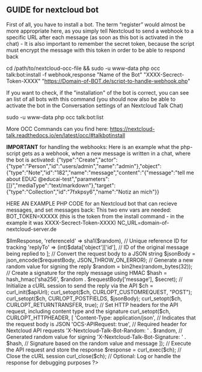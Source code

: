  ## GUIDE for nextcloud bot
 First of all, you have to install a bot. The term “register” would almost be more appropriate here, as you simply tell Nextcloud to send a webhook to a specific URL after each message (as soon as this bot is activated in the chat) - It is also important to remember the secret token, because the script must encrypt the message with this token in order to be able to respond back

cd /path/to/nextcloud-occ-file && sudo -u www-data php occ talk:bot:install -f webhook,response "Name of the Bot" "XXXX-Secrect-Token-XXXX" "https://Domain-of-BOT.de/script-to-handle-webhook.php" 

If you want to check, if the "installation" of the bot is correct, you can see an list of all bots with this command (you should now also be able to activate the bot in the Conversation settings of an Nextcloud Talk Chat)

sudo -u www-data php occ talk:bot:list 

More OCC Commands can you find here: https://nextcloud-talk.readthedocs.io/en/latest/occ/#talkbotinstall


**IMPORTANT** for handling the webhooks: Here is an example what the php-script gets as a webhook, when a new message is written in a chat, where the bot is activated: {"type":"Create","actor":{"type":"Person","id":"users/admin","name":"admin"},"object":{"type":"Note","id":"182","name":"message","content":"{"message":"tell me about EDUC @educai-test","parameters":[]}","mediaType":"text/markdown"},"target":{"type":"Collection","id":"7fxkpsy6","name":"Notiz an mich"}}



HERE AN EXAMPLE PHP CODE for an Nextcloud bot that can recieve messages, and set messages back:
This two env vars are needed:
BOT_TOKEN=XXXXX  (this is the token from the install command - in the example it was XXXX-Secrect-Token-XXXX)
NC_URL=domain-of-nextcloud-server.de

<?php
require_once 'functions.php';

// Load environment variables
try {
    loadEnv('.env');
} catch (Exception $e) {
    loadEnv('/app/code/.env');
}

// Shared secret for secure bot communication
$secret = getenv('BOT_TOKEN');

// 1. Receive the webhook
// Retrieve and decode the incoming JSON payload from the webhook
$inputContent = file_get_contents('php://input');
$data = json_decode($inputContent, true);

// 2. Verify the signature
// Get the signature and random value from the HTTP headers
$signature = $_SERVER['HTTP_X_NEXTCLOUD_TALK_SIGNATURE'] ?? '';
$random = $_SERVER['HTTP_X_NEXTCLOUD_TALK_RANDOM'] ?? '';

// Generate an HMAC using the random value and the payload
$generatedDigest = hash_hmac('sha256', $random . $inputContent, $secret);

// Compare the generated digest with the provided signature
if (!hash_equals($generatedDigest, strtolower($signature))) {
    // If the signature is invalid, respond with HTTP 401 Unauthorized and terminate
    http_response_code(401);
    exit;
}

// 3. Extract the message
// Retrieve the message content from the payload
$message = $data['object']['content'];
$name_of_user = $data['actor']['name'];
$id_of_user = $data['actor']['id'];

  
// Load JSON configuration file to get bot mention details
$configContent = file_get_contents(getenv('AI_CONFIG_FILE'));
if ($configContent === false) {
    exit("Error loading LLM config file.");
}
$config = json_decode($configContent, true);
if ($config === null) {
    exit("Error loading LLM config file.");
}

$botMention = $config['botMention'] ?? '';
if (stripos($message, '@' . $botMention) === false) {
    // Exit if the bot is not mentioned
    exit;
}

logUserMessage($id_of_user, $message);

// 4. Send a reply to the chat
// Extract the chat room token from the webhook data
$token = $data['target']['id'];

// Define the API URL for sending a bot message to the chat room
$apiUrl = 'https://' . getenv('NC_URL') . '/ocs/v2.php/apps/spreed/api/v1/bot/' . $token . '/message';

// Get the LLM response
//$llmResponse = getLLMResponse($message, getenv('AI_API_KEY'), getenv('AI_API_ENDPOINT'), getenv('AI_CONFIG_FILE')). '/n - History:'. $newSystemPrompt;
$llmResponse = getLLMResponseWithUserHistory($message, getenv('AI_API_KEY'), getenv('AI_API_ENDPOINT'), getenv('AI_CONFIG_FILE'), $name_of_user, $id_of_user);


// Prepare the request body with the combined response, a unique reference ID, and the ID of the original message
$requestBody = [
    'message' => $llmResponse,
    'referenceId' => sha1($random), // Unique reference ID for tracking
    'replyTo' => (int)$data['object']['id'], // ID of the original message being replied to
];

// Convert the request body to a JSON string
$jsonBody = json_encode($requestBody, JSON_THROW_ON_ERROR);

// Generate a new random value for signing the reply
$random = bin2hex(random_bytes(32));

// Create a signature for the reply message using HMAC
$hash = hash_hmac('sha256', $random . $requestBody['message'], $secret);

// Initialize a cURL session to send the reply via the API
$ch = curl_init($apiUrl);
curl_setopt($ch, CURLOPT_CUSTOMREQUEST, "POST");
curl_setopt($ch, CURLOPT_POSTFIELDS, $jsonBody);
curl_setopt($ch, CURLOPT_RETURNTRANSFER, true);

// Set HTTP headers for the API request, including content type and the signature
curl_setopt($ch, CURLOPT_HTTPHEADER, [
    'Content-Type: application/json', // Indicates that the request body is JSON
    'OCS-APIRequest: true', // Required header for Nextcloud API requests
    'X-Nextcloud-Talk-Bot-Random: ' . $random, // Generated random value for signing
    'X-Nextcloud-Talk-Bot-Signature: ' . $hash, // Signature based on the random value and message
]);

// Execute the API request and store the response
$response = curl_exec($ch);

// Close the cURL session
curl_close($ch);

// Optional: Log or handle the response for debugging purposes
?>